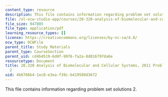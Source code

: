 ```yaml
---
content_type: resource
description: This file contains information regarding problem set solutions 2.
file: /ol-ocw-studio-app/courses/20-320-analysis-of-biomolecular-and-cellular-systems-fall-2012/4b6766b41ec8e3eaf39cb419589d3672_MIT20_320F12_2011_PS2_sol.pdf
file_size: 947885
file_type: application/pdf
learning_resource_types: []
license: https://creativecommons.org/licenses/by-nc-sa/4.0/
ocw_type: OCWFile
parent_title: Study Materials
parent_type: CourseSection
parent_uid: cd4b4519-6d0f-99f6-fa2a-8d816797da6e
resourcetype: Document
title: 20.320 Analysis of Biomolecular and Cellular Systems, 2011 Problem Set Solutions
  2
uid: 4b6766b4-1ec8-e3ea-f39c-b419589d3672
---
```

This file contains information regarding problem set solutions 2.